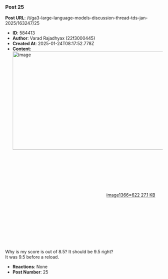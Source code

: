 ### Post 25
**Post URL**: /t/ga3-large-language-models-discussion-thread-tds-jan-2025/163247/25
- **ID**: 584413
- **Author**: Varad Rajadhyax  (22f3000445)
- **Created At**: 2025-01-24T08:17:52.778Z
- **Content**:  
  <div class="lightbox-wrapper"><a class="lightbox" href="https://europe1.discourse-cdn.com/flex013/uploads/iitm/original/3X/1/d/1d37c6ff7591a3175f7be06068d9025f2627e65b.png" data-download-href="/uploads/short-url/4atlDGnGzMrb1Ou6oj3ArTtpD7B.png?dl=1" title="image" rel="noopener nofollow ugc"><img src="https://europe1.discourse-cdn.com/flex013/uploads/iitm/optimized/3X/1/d/1d37c6ff7591a3175f7be06068d9025f2627e65b_2_690x314.png" alt="image" data-base62-sha1="4atlDGnGzMrb1Ou6oj3ArTtpD7B" width="690" height="314" srcset="https://europe1.discourse-cdn.com/flex013/uploads/iitm/optimized/3X/1/d/1d37c6ff7591a3175f7be06068d9025f2627e65b_2_690x314.png, https://europe1.discourse-cdn.com/flex013/uploads/iitm/optimized/3X/1/d/1d37c6ff7591a3175f7be06068d9025f2627e65b_2_1035x471.png 1.5x, https://europe1.discourse-cdn.com/flex013/uploads/iitm/original/3X/1/d/1d37c6ff7591a3175f7be06068d9025f2627e65b.png 2x" data-dominant-color="1B2C29"><div class="meta"><svg class="fa d-icon d-icon-far-image svg-icon" aria-hidden="true"><use href="#far-image"></use></svg><span class="filename">image</span><span class="informations">1366×622 27.1 KB</span><svg class="fa d-icon d-icon-discourse-expand svg-icon" aria-hidden="true"><use href="#discourse-expand"></use></svg></div></a></div>
Why is my score is out of 8.5? It should be 9.5 right?<br>
It was 9.5 before a reload.
- **Reactions**: None
- **Post Number**: 25

